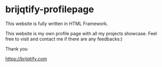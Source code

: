 # brijqtify-profilepage
This website is fully written in HTML Framework.

This website is my own profile page with all my projects showcase. Feel free to visit and contact me if there are any feedbacks:)

Thank you

https://brijqtify.com

